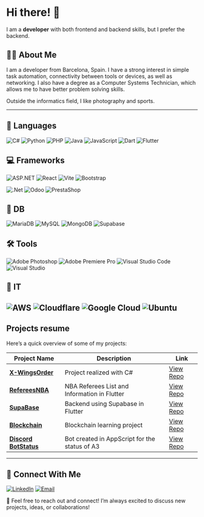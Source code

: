 # Hi there! 👋
I am a **developer** with both frontend and backend skills, but I prefer the backend.
## 👨‍💻 About Me

I am a developer from Barcelona, Spain. I have a strong interest in simple task automation, connectivity between tools or devices, as well as networking.
I also have a degree as a Computer Systems Technician, which allows me to have better problem solving skills.

Outside the informatics field, I like photography and sports.

---

## 🚀 Languages
![C#](https://img.shields.io/badge/c%23-%23239120.svg?style=for-the-badge&logo=csharp&logoColor=white)
![Python](https://img.shields.io/badge/python-3670A0?style=for-the-badge&logo=python&logoColor=ffdd54)
![PHP](https://img.shields.io/badge/php-%23777BB4.svg?style=for-the-badge&logo=php&logoColor=white)
![Java](https://img.shields.io/badge/java-%23ED8B00.svg?style=for-the-badge&logo=openjdk&logoColor=white)
![JavaScript](https://img.shields.io/badge/javascript-%23323330.svg?style=for-the-badge&logo=javascript&logoColor=%23F7DF1E)
![Dart](https://img.shields.io/badge/dart-%230175C2.svg?style=for-the-badge&logo=dart&logoColor=white)
![Flutter](https://img.shields.io/badge/Flutter-%2302569B.svg?style=for-the-badge&logo=Flutter&logoColor=white)

## 💻 Frameworks
![ASP.NET](https://img.shields.io/badge/ASP.NET-5C2D91?style=for-the-badge&logo=dotnet&logoColor=white)
![React](https://img.shields.io/badge/React-61DAFB?style=for-the-badge&logo=react&logoColor=black)
![Vite](https://img.shields.io/badge/Vite-646CFF?style=for-the-badge&logo=vite&logoColor=white)
![Bootstrap](https://img.shields.io/badge/Bootstrap-7952B3?style=for-the-badge&logo=bootstrap&logoColor=white)

![.Net](https://img.shields.io/badge/.NET-5C2D91?style=for-the-badge&logo=.net&logoColor=white)
![Odoo](https://img.shields.io/badge/Odoo-DD0031?style=for-the-badge&logo=Odoo&logoColor=white)
![PrestaShop](https://img.shields.io/badge/PrestaShop-%234ea94b.svg?style=for-the-badge&logo=PrestaShop&logoColor=white)
## 💾 DB
![MariaDB](https://img.shields.io/badge/MariaDB-003545?style=for-the-badge&logo=mariadb&logoColor=white)
![MySQL](https://img.shields.io/badge/mysql-4479A1.svg?style=for-the-badge&logo=mysql&logoColor=white)
![MongoDB](https://img.shields.io/badge/MongoDB-%234ea94b.svg?style=for-the-badge&logo=mongodb&logoColor=white)
![Supabase](https://img.shields.io/badge/Supabase-3ECF8E?style=for-the-badge&logo=supabase&logoColor=white)

## 🛠️ Tools
![Adobe Photoshop](https://img.shields.io/badge/adobe%20photoshop-%2331A8FF.svg?style=for-the-badge&logo=adobe%20photoshop&logoColor=white)
![Adobe Premiere Pro](https://img.shields.io/badge/Adobe%20Premiere%20Pro-9999FF.svg?style=for-the-badge&logo=Adobe%20Premiere%20Pro&logoColor=white)
![Visual Studio Code](https://img.shields.io/badge/Visual%20Studio%20Code-0078d7.svg?style=for-the-badge&logo=visual-studio-code&logoColor=white)
![Visual Studio](https://img.shields.io/badge/Visual%20Studio-5C2D91.svg?style=for-the-badge&logo=visual-studio&logoColor=white)

## 📡 IT
![AWS](https://img.shields.io/badge/AWS-%23FF9900.svg?style=for-the-badge&logo=amazon-aws&logoColor=white)
![Cloudflare](https://img.shields.io/badge/Cloudflare-F38020?style=for-the-badge&logo=Cloudflare&logoColor=white)
![Google Cloud](https://img.shields.io/badge/GoogleCloud-%234285F4.svg?style=for-the-badge&logo=google-cloud&logoColor=white)
![Ubuntu](https://img.shields.io/badge/Ubuntu-E95420?style=for-the-badge&logo=ubuntu&logoColor=white)
---
## Projects resume
Here’s a quick overview of some of my projects:

| Project Name             | Description                                    | Link                       |
|--------------------------|------------------------------------------------|----------------------------|
| **[X-WingsOrder](#)**           | Project realized with C#             | [View Repo](https://github.com/mferrod/42enjoyer/tree/main/libft](https://github.com/NoUserFounded/X-WingsOrder))             |
| **[RefereesNBA](#)**       |NBA Referees List and Information in Flutter                 | [View Repo](https://github.com/NoUserFounded/RefereesNBA_API)             |
| **[SupaBase](#)**   | Backend using Supabase in Flutter         | [View Repo](https://github.com/NoUserFounded/supabase_app)             |
| **[Blockchain](#)**     | Blockchain learning project        | [View Repo](https://github.com/NoUserFounded/VerificacioBlockchain)             |
| **[Discord BotStatus](#)**       | Bot created in AppScript for the status of A3           | [View Repo](https://github.com/mferrod/42enjoyer/tree/main/push_swap](https://github.com/NoUserFounded/BotStatus))             |
---
## 🤝 Connect With Me
<a href="https://www.linkedin.com/in/eric-sanclimens-tarruella/"><img alt="LinkedIn" src="https://img.shields.io/badge/LinkedIn-Eric%20Sanclimens-blue?style=flat-square&logo=linkedin"></a>
<a href="ericsancli@gmail.com"><img alt="Email" src="https://img.shields.io/badge/Gmail-ericsancli@gmail.com-blue?style=flat-square&logo=gmail"></a>  

💬 Feel free to reach out and connect! I’m always excited to discuss new projects, ideas, or collaborations!
